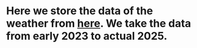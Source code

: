 # Here we store the data of the weather from [here](https://www.bgc-jena.mpg.de/wetter/weather_data.html). We take the data from early 2023 to actual 2025.

